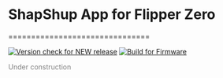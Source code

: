 # ShapShup App for Flipper Zero
===============================

[![Version check for NEW release](https://github.com/derskythe/flipperzero-shapshup/actions/workflows/version-check.yml/badge.svg)](https://github.com/derskythe/flipperzero-shapshup/actions/workflows/version-check.yml)
[![Build for Firmware](https://github.com/derskythe/flipperzero-shapshup/actions/workflows/build-with-firmwware.yml/badge.svg)](https://github.com/derskythe/flipperzero-shapshup/actions/workflows/build-with-firmwware.yml)

<apan style="color: gray">Under construction</span>
